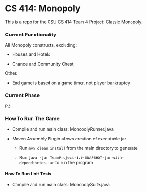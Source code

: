 # CS 414: Monopoly
This is a repo for the CSU CS 414 Team 4 Project: Classic Monopoly.

### Current Functionality
All Monopoly constructs, excluding:

* Houses and Hotels

* Chance and Community Chest

Other:

* End game is based on a game timer, not player bankruptcy

### Current Phase
P3

### How To Run The Game
* Compile and run main class: MonopolyRunner.java.

* Maven Assembly Plugin allows creation of executable jar

    * Run `mvn clean install` from the main directory to generate

    * Run `java -jar TeamProject-1.0-SNAPSHOT-jar-with-dependencies.jar` to run the program

#### How To Run Unit Tests
* Compile and run main class: MonopolySuite.java
